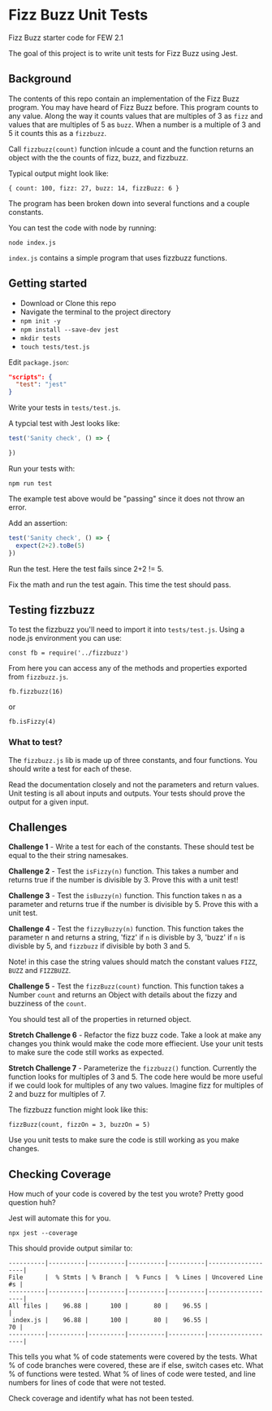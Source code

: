 # Fizz Buzz Unit Tests

Fizz Buzz starter code for FEW 2.1

The goal of this project is to write unit tests for Fizz Buzz using Jest.

## Background

The contents of this repo contain an implementation of the Fizz Buzz program. You may have heard of Fizz Buzz before. This program counts to any value. Along the way it counts values that are multiples of 3 as `fizz` and values that are multiples of 5 as `buzz`. When a number is a multiple of 3 and 5 it counts this as a `fizzbuzz`. 

Call `fizzbuzz(count)` function inlcude a count and the function returns an object with the the counts of fizz, buzz, and fizzbuzz. 

Typical output might look like:  

`{ count: 100, fizz: 27, buzz: 14, fizzBuzz: 6 }`

The program has been broken down into several functions and a couple constants. 

You can test the code with node by running: 

`node index.js`

`index.js` contains a simple program that uses fizzbuzz functions.

## Getting started 

- Download or Clone this repo
- Navigate the terminal to the project directory
- `npm init -y`
- `npm install --save-dev jest`
- `mkdir tests`
- `touch tests/test.js`

Edit `package.json`: 

```json
"scripts": {
  "test": "jest"
}
```

Write your tests in `tests/test.js`. 

A typcial test with Jest looks like: 

```JavaScript
test('Sanity check', () => {

})
```

Run your tests with: 

`npm run test`

The example test above would be "passing" since it does not throw an error. 

Add an assertion: 

```JavaScript
test('Sanity check', () => {
  expect(2+2).toBe(5)
})
```

Run the test. Here the test fails since 2+2 != 5. 

Fix the math and run the test again. This time the test should pass. 

## Testing fizzbuzz

To test the fizzbuzz you'll need to import it into `tests/test.js`. Using a node.js environment you can use: 

`const fb = require('../fizzbuzz')`

From here you can access any of the methods and properties exported from `fizzbuzz.js`. 

`fb.fizzbuzz(16)`

or 

`fb.isFizzy(4)`

### What to test?

The `fizzbuzz.js` lib is made up of three constants, and four functions. You should write a test for each of these. 

Read the documentation closely and not the parameters and return values. Unit testing is all about inputs and outputs. Your tests should prove the output for a given input. 

## Challenges 

**Challenge 1** - Write a test for each of the constants. These should test be equal to the their string namesakes. 

**Challenge 2** - Test the `isFizzy(n)` function. This takes a number and returns true if the number is divisible by 3. Prove this with a unit test!

**Challenge 3** - Test the `isBuzzy(n)` function. This function takes n as a parameter and returns true if the number is divisible by 5. Prove this with a unit test. 

**Challenge 4** - Test the `fizzyBuzzy(n)` function. This function takes the parameter n and returns a string, 'fizz' if `n` is divisble by 3, 'buzz' if `n` is divisble by 5, and `fizzbuzz` if divisible by both 3 and 5. 

Note! in this case the string values should match the constant values `FIZZ`, `BUZZ` and `FIZZBUZZ`.

**Challenge 5** - Test the `fizzBuzz(count)` function. This function takes a Number `count` and returns an Object with details about the fizzy and buzziness of the `count`. 

You should test all of the properties in returned object. 

**Stretch Challenge 6** - Refactor the fizz buzz code. Take a look at make any changes you think would make the code more effiecient. Use your unit tests to make sure the code still works as expected. 

**Stretch Challenge 7** - Parameterize the `fizzbuzz()` function. Currently the function looks for multiples of 3 and 5. The code here would be more useful if we could look for multiples of any two values. Imagine fizz for multiples of 2 and buzz for multiples of 7. 

The fizzbuzz function might look like this: 

`fizzBuzz(count, fizzOn = 3, buzzOn = 5)`

Use you unit tests to make sure the code is still working as you make changes. 

## Checking Coverage

How much of your code is covered by the test you wrote? Pretty good question huh?

Jest will automate this for you. 

`npx jest --coverage`

<!-- > -->

This should provide output similar to: 

```
----------|----------|----------|----------|----------|-------------------|
File      |  % Stmts | % Branch |  % Funcs |  % Lines | Uncovered Line #s |
----------|----------|----------|----------|----------|-------------------|
All files |    96.88 |      100 |       80 |    96.55 |                   |
 index.js |    96.88 |      100 |       80 |    96.55 |                70 |
----------|----------|----------|----------|----------|-------------------|
```

This tells you what % of code statements were covered by the tests. What % of code branches were covered, these are if else, switch cases etc. What % of functions were tested. What % of lines of code were tested, and line numbers for lines of code that were not tested. 

Check coverage and identify what has not been tested.




